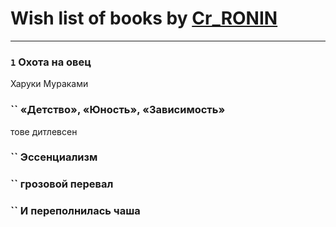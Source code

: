 # Wish list of books by [Cr_RONIN](https://plus.google.com/u/0/112090473416384685204/)
---

### `1` Охота на овец
Харуки Мураками

### `` «Детство», «Юность», «Зависимость»
тове дитлевсен

### `` Эссенциализм

### `` грозовой перевал

### `` И переполнилась чаша

